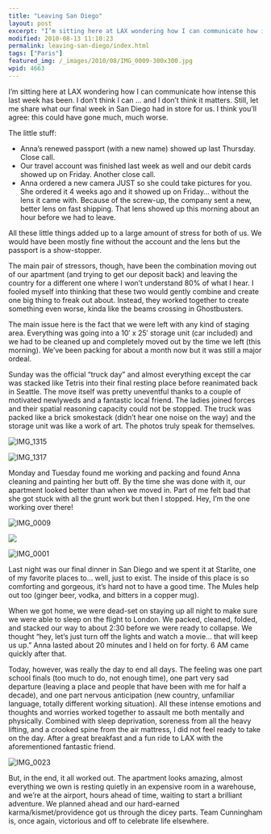 ```yaml
---
title: "Leaving San Diego"
layout: post
excerpt: "I’m sitting here at LAX wondering how I can communicate how intense this last week has been. I don’t think I can ... and I don’t think it matters. Still, let me share what our final week in San Diego had in store for us. "
modified: 2010-08-13 11:10:23
permalink: leaving-san-diego/index.html
tags: ["Paris"]
featured_img: /_images/2010/08/IMG_0009-300x300.jpg
wpid: 4663
---
```



I’m sitting here at LAX wondering how I can communicate how intense this last week has been. I don’t think I can ... and I don’t think it matters. Still, let me share what our final week in San Diego had in store for us. I think you’ll agree: this could have gone much, much worse.

The little stuff:

- Anna’s renewed passport (with a new name) showed up last Thursday. Close call.
- Our travel account was finished last week as well and our debit cards showed up on Friday. Another close call.
- Anna ordered a new camera JUST so she could take pictures for you. She ordered it 4 weeks ago and it showed up on Friday… without the lens it came with. Because of the screw-up, the company sent a new, better lens on fast shipping. That lens showed up this morning about an hour before we had to leave.

All these little things added up to a large amount of stress for both of us. We would have been mostly fine without the account and the lens but the passport is a show-stopper.

The main pair of stressors, though, have been the combination moving out of our apartment (and trying to get our deposit back) and leaving the country for a different one where I won’t understand 80% of what I hear. I fooled myself into thinking that these two would gently combine and create one big thing to freak out about. Instead, they worked together to create something even worse, kinda like the beams crossing in Ghostbusters.

The main issue here is the fact that we were left with any kind of staging area. Everything was going into a 10′ x 25′ storage unit (car included) and we had to be cleaned up and completely moved out by the time we left (this morning). We’ve been packing for about a month now but it was still a major ordeal.

Sunday was the official “truck day” and almost everything except the car was stacked like Tetris into their final resting place before reanimated back in Seattle. The move itself was pretty uneventful thanks to a couple of motivated newlyweds and a fantastic local friend. The ladies joined forces and their spatial reasoning capacity could not be stopped. The truck was packed like a brick smokestack (didn’t hear one noise on the way) and the storage unit was like a work of art. The photos truly speak for themselves.

![](/_images/2010/08/IMG_13151.jpg "IMG_1315")

![](/_images/2010/08/IMG_13171.jpg "IMG_1317")

Monday and Tuesday found me working and packing and found Anna cleaning and painting her butt off. By the time she was done with it, our apartment looked better than when we moved in. Part of me felt bad that she got stuck with all the grunt work but then I stopped. Hey, I’m the one working over there!

![](/_images/2010/08/IMG_0009.jpg "IMG_0009")

![](/_images/2010/08/IMG_0009.jpg)

![](/_images/2010/08/IMG_0001.jpg "IMG_0001")

Last night was our final dinner in San Diego and we spent it at Starlite, one of my favorite places to… well, just to exist. The inside of this place is so comforting and gorgeous, it’s hard not to have a good time. The Mules help out too (ginger beer, vodka, and bitters in a copper mug).

When we got home, we were dead-set on staying up all night to make sure we were able to sleep on the flight to London. We packed, cleaned, folded, and stacked our way to about 2:30 before we were ready to collapse. We thought “hey, let’s just turn off the lights and watch a movie… that will keep us up.” Anna lasted about 20 minutes and I held on for forty. 6 AM came quickly after that.

Today, however, was really the day to end all days. The feeling was one part school finals (too much to do, not enough time), one part very sad departure (leaving a place and people that have been with me for half a decade), and one part nervous anticipation (new country, unfamiliar language, totally different working situation). All these intense emotions and thoughts and worries worked together to assault me both mentally and physically. Combined with sleep deprivation, soreness from all the heavy lifting, and a crooked spine from the air mattress, I did not feel ready to take on the day. After a great breakfast and a fun ride to LAX with the aforementioned fantastic friend.

![](/_images/2010/08/IMG_0023.jpg "IMG_0023")

But, in the end, it all worked out. The apartment looks amazing, almost everything we own is resting quietly in an expensive room in a warehouse, and we’re at the airport, hours ahead of time, waiting to start a brilliant adventure. We planned ahead and our hard-earned karma/kismet/providence got us through the dicey parts. Team Cunningham is, once again, victorious and off to celebrate life elsewhere.
